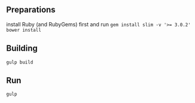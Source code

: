 ## Preparations
install Ruby (and RubyGems) first and run
`gem install slim -v '>= 3.0.2'`
`bower install`

## Building
`gulp build`

## Run
`gulp`